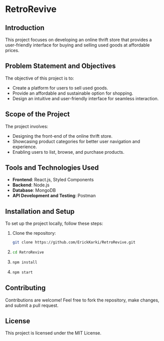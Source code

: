 # RetroRevive

## Introduction  
This project focuses on developing an online thrift store that provides a user-friendly interface for buying and selling used goods at affordable prices.

## Problem Statement and Objectives  
The objective of this project is to:
- Create a platform for users to sell used goods.
- Provide an affordable and sustainable option for shopping.
- Design an intuitive and user-friendly interface for seamless interaction.

## Scope of the Project  
The project involves:  
- Designing the front-end of the online thrift store.  
- Showcasing product categories for better user navigation and experience.  
- Enabling users to list, browse, and purchase products.  

## Tools and Technologies Used  
- **Frontend**: React.js, Styled Components  
- **Backend**: Node.js  
- **Database**: MongoDB  
- **API Development and Testing**: Postman  

## Installation and Setup  
To set up the project locally, follow these steps:

1. Clone the repository:
   ```bash
   git clone https://github.com/ErickKarki/RetroRevive.git
2. ```bash
   cd RetroRevive
3. ```bash
   npm install
4. ```bash
   npm start

## Contributing
Contributions are welcome! Feel free to fork the repository, make changes, and submit a pull request.

## License
This project is licensed under the MIT License.



